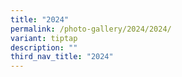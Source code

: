 ```yaml
---
title: "2024"
permalink: /photo-gallery/2024/2024/
variant: tiptap
description: ""
third_nav_title: "2024"
---
```

